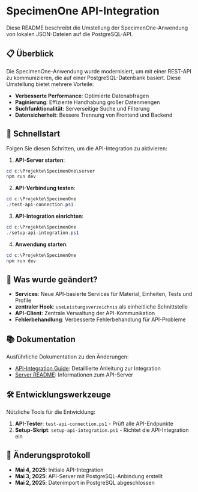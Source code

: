 # SpecimenOne API-Integration

Diese README beschreibt die Umstellung der SpecimenOne-Anwendung von lokalen JSON-Dateien auf die PostgreSQL-API.

## 📋 Überblick

Die SpecimenOne-Anwendung wurde modernisiert, um mit einer REST-API zu kommunizieren, die auf einer PostgreSQL-Datenbank basiert. Diese Umstellung bietet mehrere Vorteile:

- **Verbesserte Performance**: Optimierte Datenabfragen
- **Paginierung**: Effiziente Handhabung großer Datenmengen
- **Suchfunktionalität**: Serverseitige Suche und Filterung
- **Datensicherheit**: Bessere Trennung von Frontend und Backend

## 🚀 Schnellstart

Folgen Sie diesen Schritten, um die API-Integration zu aktivieren:

1. **API-Server starten**:

```powershell
cd c:\Projekte\SpecimenOne\server
npm run dev
```

2. **API-Verbindung testen**:

```powershell
cd c:\Projekte\SpecimenOne
./test-api-connection.ps1
```

3. **API-Integration einrichten**:

```powershell
cd c:\Projekte\SpecimenOne
./setup-api-integration.ps1
```

4. **Anwendung starten**:

```powershell
cd c:\Projekte\SpecimenOne
npm run dev
```

## 🔄 Was wurde geändert?

- **Services**: Neue API-basierte Services für Material, Einheiten, Tests und Profile
- **zentraler Hook**: `useLeistungsverzeichnis` als einheitliche Schnittstelle
- **API-Client**: Zentrale Verwaltung der API-Kommunikation
- **Fehlerbehandlung**: Verbesserte Fehlerbehandlung für API-Probleme

## 📚 Dokumentation

Ausführliche Dokumentation zu den Änderungen:

- [API-Integration Guide](./API-INTEGRATION-GUIDE.md): Detaillierte Anleitung zur Integration
- [Server README](./server/README.md): Informationen zum API-Server

## 🛠️ Entwicklungswerkzeuge

Nützliche Tools für die Entwicklung:

1. **API-Tester**: `test-api-connection.ps1` - Prüft alle API-Endpunkte
2. **Setup-Skript**: `setup-api-integration.ps1` - Richtet die API-Integration ein


## 📝 Änderungsprotokoll

- **Mai 4, 2025**: Initiale API-Integration
- **Mai 3, 2025**: API-Server mit PostgreSQL-Anbindung erstellt
- **Mai 2, 2025**: Datenimport in PostgreSQL abgeschlossen
